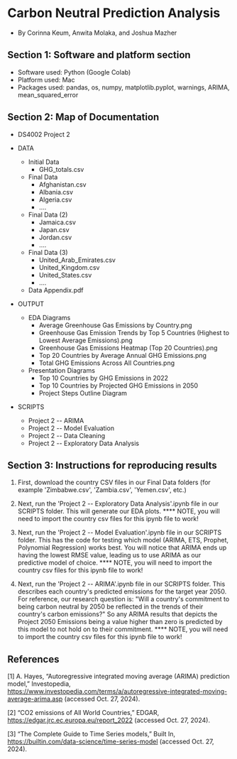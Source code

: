 # Carbon Neutral Prediction Analysis
- By Corinna Keum, Anwita Molaka, and Joshua Mazher

## Section 1: Software and platform section
- Software used: Python (Google Colab)
- Platform used: Mac
- Packages used: pandas, os, numpy, matplotlib.pyplot, warnings, ARIMA, mean_squared_error

## Section 2: Map of Documentation

* DS4002 Project 2
 * DATA
   * Initial Data
     * GHG_totals.csv
   * Final Data
     * Afghanistan.csv
     * Albania.csv
     * Algeria.csv
     * ....
   * Final Data (2)
     * Jamaica.csv
     * Japan.csv
     * Jordan.csv
     * ....
   * Final Data (3)
     * United_Arab_Emirates.csv
     * United_Kingdom.csv
     * United_States.csv
     * ....
   * Data Appendix.pdf

 * OUTPUT
   * EDA Diagrams
     * Average Greenhouse Gas Emissions by Country.png
     * Greenhouse Gas Emission Trends by Top 5 Countries (Highest to Lowest Average Emissions).png
     * Greenhouse Gas Emissions Heatmap (Top 20 Countries).png
     * Top 20 Countries by Average Annual GHG Emissions.png
     * Total GHG Emissions Across All Countries.png
   * Presentation Diagrams
     * Top 10 Countries by GHG Emissions in 2022
     * Top 10 Countries by Projected GHG Emissions in 2050
     * Project Steps Outline Diagram

* SCRIPTS
  * Project 2 -- ARIMA
  * Project 2 -- Model Evaluation
  * Project 2 -- Data Cleaning
  * Project 2 -- Exploratory Data Analysis

## Section 3: Instructions for reproducing results
1. First, download the country CSV files in our Final Data folders (for example 'Zimbabwe.csv', 'Zambia.csv', 'Yemen.csv', etc.)

2. Next, run the 'Project 2 -- Exploratory Data Analysis'.ipynb file in our SCRIPTS folder. This will generate our EDA plots.
**** NOTE, you will need to import the country csv files for this ipynb file to work! 

3. Next, run the 'Project 2 -- Model Evaluation'.ipynb file in our SCRIPTS folder. This has the code for testing which model (ARIMA, ETS, Prophet, Polynomial Regression) works best. You will notice that ARIMA ends up having the lowest RMSE value, leading us to use ARIMA as our predictive model of choice.
**** NOTE, you will need to import the country csv files for this ipynb file to work!

4. Next, run the 'Project 2 -- ARIMA'.ipynb file in our SCRIPTS folder. This describes each country's predicted emissions for the target year 2050. For reference, our research question is: "Will a country's commitment to being carbon neutral by 2050 be reflected in the trends of their country's carbon emissions?" So any ARIMA results that depicts the Project 2050 Emissions being a value higher than zero is predicted by this model to not hold on to their commitment.
**** NOTE, you will need to import the country csv files for this ipynb file to work!

## References
[1] A. Hayes, “Autoregressive integrated moving average (ARIMA) prediction model,” Investopedia, https://www.investopedia.com/terms/a/autoregressive-integrated-moving-average-arima.asp (accessed Oct. 27, 2024). 

[2] “CO2 emissions of All World Countries,” EDGAR, https://edgar.jrc.ec.europa.eu/report_2022 (accessed Oct. 27, 2024).

[3] “The Complete Guide to Time Series models,” Built In, https://builtin.com/data-science/time-series-model (accessed Oct. 27, 2024).
